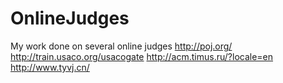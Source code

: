 # OnlineJudges
My work done on several online judges
http://poj.org/
http://train.usaco.org/usacogate
http://acm.timus.ru/?locale=en
http://www.tyvj.cn/
